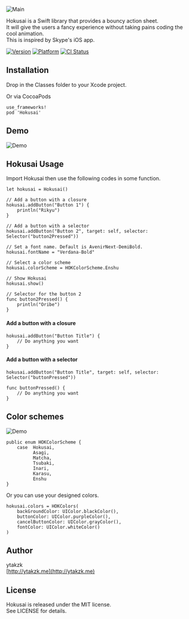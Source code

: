 ![Main](https://raw.githubusercontent.com/wiki/ytakzk/Hokusai/images/main.jpg)

Hokusai is a Swift library that provides a bouncy action sheet.  
It will give the users a fancy experience without taking pains coding the cool animation.  
This is inspired by Skype's iOS app.

[![Version](https://img.shields.io/cocoapods/v/Hokusai.svg?style=flat)](http://cocoapods.org/pods/Hokusai)
[![Platform](https://img.shields.io/cocoapods/p/Hokusai.svg?style=flat)](http://cocoapods.org/pods/Hokusai)
[![CI Status](http://img.shields.io/travis/ytakzk/Hokusai.svg?style=flat)](https://travis-ci.org/ytakzk/Hokusai)

## Installation

Drop in the Classes folder to your Xcode project.

Or via CocoaPods
```
use_frameworks!  
pod 'Hokusai'
```

## Demo
![Demo](https://raw.githubusercontent.com/wiki/ytakzk/Hokusai/images/demo.gif)

## Hokusai Usage
Import Hokusai then use the following codes in some function.
```
let hokusai = Hokusai()

// Add a button with a closure
hokusai.addButton("Button 1") {
    println("Rikyu")
}

// Add a button with a selector
hokusai.addButton("Button 2", target: self, selector: Selector("button2Pressed"))

// Set a font name. Default is AvenirNext-DemiBold.
hokusai.fontName = "Verdana-Bold"

// Select a color scheme
hokusai.colorScheme = HOKColorScheme.Enshu

// Show Hokusai
hokusai.show()

// Selector for the button 2
func button2Pressed() {
    println("Oribe")
}
```

#### Add a button with a closure
```
hokusai.addButton("Button Title") {
    // Do anything you want
}
```

#### Add a button with a selector
```
hokusai.addButton("Button Title", target: self, selector: Selector("buttonPressed"))

func buttonPressed() {
    // Do anything you want
}
```

## Color schemes
![Demo](https://raw.githubusercontent.com/wiki/ytakzk/Hokusai/images/colors.jpg)


```
public enum HOKColorScheme {
    case  Hokusai,
          Asagi,
          Matcha,
          Tsubaki,
          Inari,
          Karasu,
          Enshu
}
```

Or you can use your designed colors.
```
hokusai.colors = HOKColors(
    backGroundColor: UIColor.blackColor(),
    buttonColor: UIColor.purpleColor(),
    cancelButtonColor: UIColor.grayColor(),
    fontColor: UIColor.whiteColor()
)
```

## Author
ytakzk  
 [http://ytakzk.me](http://ytakzk.me)
 
## License
Hokusai is released under the MIT license.  
See LICENSE for details.
